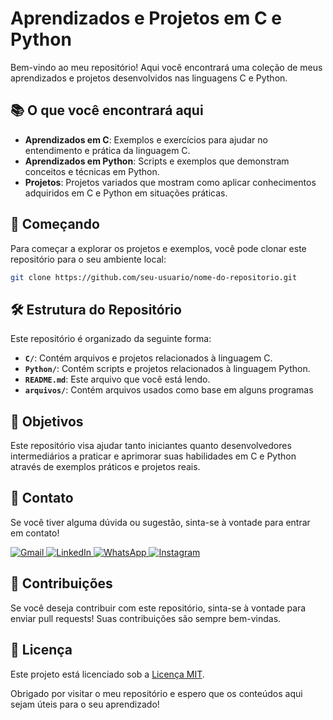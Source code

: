 # Aprendizados e Projetos em C e Python

Bem-vindo ao meu repositório! Aqui você encontrará uma coleção de meus aprendizados e projetos desenvolvidos nas linguagens C e Python.

## 📚 O que você encontrará aqui

- **Aprendizados em C**: Exemplos e exercícios para ajudar no entendimento e prática da linguagem C.
- **Aprendizados em Python**: Scripts e exemplos que demonstram conceitos e técnicas em Python.
- **Projetos**: Projetos variados que mostram como aplicar conhecimentos adquiridos em C e Python em situações práticas.

## 🚀 Começando

Para começar a explorar os projetos e exemplos, você pode clonar este repositório para o seu ambiente local:

```bash
git clone https://github.com/seu-usuario/nome-do-repositorio.git
```

## 🛠️ Estrutura do Repositório

Este repositório é organizado da seguinte forma:

- **`C/`**: Contém arquivos e projetos relacionados à linguagem C.
- **`Python/`**: Contém scripts e projetos relacionados à linguagem Python.
- **`README.md`**: Este arquivo que você está lendo.
- **`arquivos/`**: Contém arquivos usados como base em alguns programas

## 🎯 Objetivos

Este repositório visa ajudar tanto iniciantes quanto desenvolvedores intermediários a praticar e aprimorar suas habilidades em C e Python através de exemplos práticos e projetos reais.

## 💬 Contato

Se você tiver alguma dúvida ou sugestão, sinta-se à vontade para entrar em contato!

<p align="left">
  <a href="mailto:pablocaballero07@usp.br" title="Gmail">
    <img src="https://img.shields.io/badge/-Gmail-FF0000?style=flat-square&labelColor=FF0000&logo=gmail&logoColor=white" alt="Gmail"/>
  </a>
  <a href="https://www.linkedin.com/in/seu-perfil-link" title="LinkedIn">
    <img src="https://img.shields.io/badge/-Linkedin-0e76a8?style=flat-square&logo=Linkedin&logoColor=white" alt="LinkedIn"/>
  </a>
  <a href="https://wa.me/11963934212" title="WhatsApp">
    <img src="https://img.shields.io/badge/-WhatsApp-25d366?style=flat-square&labelColor=25d366&logo=whatsapp&logoColor=white" alt="WhatsApp"/>
  </a>
  <a href="https://www.instagram.com/pabl0maciel" title="Instagram">
    <img src="https://img.shields.io/badge/-Instagram-DF0174?style=flat-square&labelColor=DF0174&logo=instagram&logoColor=white" alt="Instagram"/>
  </a>
</p>

## 🤝 Contribuições

Se você deseja contribuir com este repositório, sinta-se à vontade para enviar pull requests! Suas contribuições são sempre bem-vindas.

## 📜 Licença

Este projeto está licenciado sob a [Licença MIT](LICENSE).

Obrigado por visitar o meu repositório e espero que os conteúdos aqui sejam úteis para o seu aprendizado!
